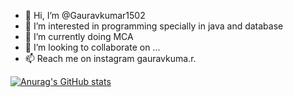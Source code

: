 - 👋 Hi, I’m @Gauravkumar1502
- 👀 I’m interested in programming specially in java and database
- 🌱 I’m currently doing MCA
- 💞️ I’m looking to collaborate on ...
- 📫 Reach me on instagram gauravkuma.r.


[![Anurag's GitHub stats](https://github-readme-stats.vercel.app/api?username=Gauravkumar1502)](https://github.com/anuraghazra/github-readme-stats)
<!---
Gauravkumar1502/Gauravkumar1502 is a ✨ special ✨ repository because its `README.md` (this file) appears on your GitHub profile.
You can click the Preview link to take a look at your changes.
--->


<!---

--->
